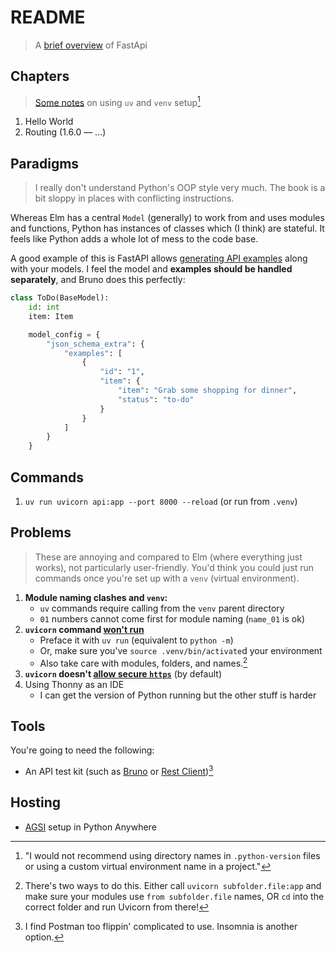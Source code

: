 # README

> A [brief overview](https://lyz-code.github.io/blue-book/fastapi/) of FastApi

## Chapters

> [Some notes](https://github.com/astral-sh/uv/issues/10543#issuecomment-2587276856) on using `uv` and `venv` setup[^1]

1. Hello World
2. Routing (1.6.0 — ...)


## Paradigms

> I really don't understand Python's OOP style very much.
> The book is a bit sloppy in places with conflicting instructions.

Whereas Elm has a central `Model` (generally) to work from and uses modules and functions, Python has instances of classes which (I think) are stateful. It feels like Python adds a whole lot of mess to the code base.

A good example of this is FastAPI allows [generating API examples](https://tinyurl.com/fastapi-json-schema-extra) along with your models. I feel the model and **examples should be handled separately**, and Bruno does this perfectly:

```python
class ToDo(BaseModel):
    id: int
    item: Item

    model_config = {
        "json_schema_extra": {
            "examples": [
                {
                    "id": "1",
                    "item": {
                        "item": "Grab some shopping for dinner",
                        "status": "to-do"
                    }
                }
            ]
        }
    }
```


## Commands

1. `uv run uvicorn api:app --port 8000 --reload` (or run from `.venv`)


## Problems

> These are annoying and compared to Elm (where everything just works), not particularly user-friendly. You'd think you could just run commands once you're set up with a `venv` (virtual environment).

1. **Module naming clashes and `venv`:**
    - `uv` commands require calling from the `venv` parent directory
    - `01` numbers cannot come first for module naming (`name_01` is ok)
2. **`uvicorn` command [won't run](https://stackoverflow.com/a/69322150)**
    - Preface it with `uv run` (equivalent to `python -m`)
    - Or, make sure you've `source .venv/bin/activate`d your environment
    - Also take care with modules, folders, and names.[^2]
3. **`uvicorn` doesn't [allow secure `https`](https://www.uvicorn.org/deployment/#running-with-https)** (by default)
4. Using Thonny as an IDE
    - I can get the version of Python running but the other stuff is harder


## Tools

You're going to need the following:

- An API test kit (such as [Bruno](https://www.usebruno.com/) or [Rest Client](https://marketplace.visualstudio.com/items?itemName=humao.rest-client))[^3]


## Hosting

- [AGSI](https://help.pythonanywhere.com/pages/ASGICommandLine) setup in Python Anywhere


[^1]: "I would not recommend using directory names in `.python-version` files or using a custom virtual environment name in a project."

[^2]: There's two ways to do this. Either call `uvicorn subfolder.file:app` and make sure your modules use `from subfolder.file` names, OR `cd` into the correct folder and run Uvicorn from there!

[^3]: I find Postman too flippin' complicated to use. Insomnia is another option.
